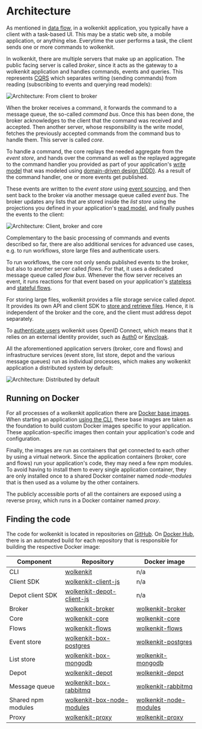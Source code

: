 # Architecture

As mentioned in [data flow](../data-flow/), in a wolkenkit application, you typically have a client with a task-based UI. This may be a static web site, a mobile application, or anything else. Everytime the user performs a task, the client sends one or more commands to wolkenkit.

In wolkenkit, there are multiple servers that make up an application. The public facing server is called *broker*, since it acts as the gateway to a wolkenkit application and handles commands, events and queries. This represents [CQRS](../why-wolkenkit/#scaling-with-confidence) which separates writing (sending commands) from reading (subscribing to events and querying read models):

![Architecture: From client to broker](/architecture/architecture-from-client-to-broker.svg)

When the broker receives a command, it forwards the command to a message queue, the so-called *command bus*. Once this has been done, the broker acknowledges to the client that the command was received and accepted. Then another server, whose responsibility is the write model, fetches the previously accepted commands from the command bus to handle them. This server is called *core*.

To handle a command, the core replays the needed aggregate from the *event store*, and hands over the command as well as the replayed aggregate to the command handler you provided as part of your application's [write model](../../../reference/creating-the-write-model/overview/) that was modeled using [domain-driven design (DDD)](../why-wolkenkit/#empowering-interdisciplinary-teams). As a result of the command handler, one or more events get published.

These events are written to the *event store* using [event sourcing](../why-wolkenkit/#learning-from-your-past), and then sent back to the broker via another message queue called *event bus*. The broker updates any lists that are stored inside the *list store* using the projections you defined in your application's [read model](../../../reference/creating-the-read-model/overview/), and finally pushes the events to the client:

![Architecture: Client, broker and core](/architecture/architecture-client-broker-and-core.svg)

Complementary to the basic processing of commands and events described so far, there are also additional services for advanced use cases, e.g. to run workflows, store large files and authenticate users.

To run workflows, the core not only sends published events to the broker, but also to another server called *flows*. For that, it uses a dedicated message queue called *flow bus*. Whenever the flow server receives an event, it runs reactions for that event based on your application's [stateless](../../../reference/creating-stateless-flows/overview/) and [stateful flows](../../../reference/creating-stateful-flows/overview/).

For storing large files, wolkenkit provides a file storage service called *depot*. It provides its own API and client SDK to [store and retrieve files](../../../reference/storing-large-files/accessing-file-storage/). Hence, it is independent of the broker and the core, and the client must address depot separately.

To [authenticate users](../../../reference/configuring-an-application/enabling-authentication/) wolkenkit uses OpenID Connect, which means that it relies on an external identity provider, such as [Auth0](https://auth0.com/) or [Keycloak](https://www.keycloak.org/).

All the aforementioned application servers (broker, core and flows) and infrastructure services (event store, list store, depot and the various message queues) run as individual processes, which makes any wolkenkit application a distributed system by default:

![Architecture: Distributed by default](/architecture/architecture-distributed-by-default.svg)

## Running on Docker

For all processes of a wolkenkit application there are [Docker base images](https://hub.docker.com/r/thenativeweb/). When starting an application [using the CLI](../../../reference/using-the-cli/controlling-the-lifecycle/), these base images are taken as the foundation to build custom Docker images specific to your application. These application-specific images then contain your application's code and configuration.

Finally, the images are run as containers that get connected to each other by using a virtual network. Since the application containers (broker, core and flows) run your application's code, they may need a few npm modules. To avoid having to install them to every single application container, they are only installed once to a shared Docker container named *node-modules* that is then used as a volume by the other containers.

The publicly accessible ports of all the containers are exposed using a reverse proxy, which runs in a Docker container named *proxy*.

## Finding the code

The code for wolkenkit is located in repositories on [GitHub](https://github.com/thenativeweb). On [Docker Hub](https://hub.docker.com/r/thenativeweb/), there is an automated build for each repository that is responsible for building the respective Docker image:

| Component | Repository | Docker image |
|-|-|-|
| CLI | [wolkenkit](https://github.com/thenativeweb/wolkenkit) | n/a |
| Client SDK | [wolkenkit-client-js](https://github.com/thenativeweb/wolkenkit-client-js) | n/a |
| Depot client SDK | [wolkenkit-depot-client-js](https://github.com/thenativeweb/wolkenkit-depot-client-js) | n/a |
| Broker | [wolkenkit-broker](https://github.com/thenativeweb/wolkenkit-broker) | [wolkenkit-broker](https://hub.docker.com/r/thenativeweb/wolkenkit-broker/) |
| Core | [wolkenkit-core](https://github.com/thenativeweb/wolkenkit-core) | [wolkenkit-core](https://hub.docker.com/r/thenativeweb/wolkenkit-core/) |
| Flows | [wolkenkit-flows](https://github.com/thenativeweb/wolkenkit-flows) | [wolkenkit-flows](https://hub.docker.com/r/thenativeweb/wolkenkit-flows/) |
| Event store | [wolkenkit-box-postgres](https://github.com/thenativeweb/wolkenkit-box-postgres) | [wolkenkit-postgres](https://hub.docker.com/r/thenativeweb/wolkenkit-postgres/) |
| List store | [wolkenkit-box-mongodb](https://github.com/thenativeweb/wolkenkit-box-mongodb) | [wolkenkit-mongodb](https://hub.docker.com/r/thenativeweb/wolkenkit-mongodb/) |
| Depot | [wolkenkit-depot](https://github.com/thenativeweb/wolkenkit-depot) | [wolkenkit-depot](https://hub.docker.com/r/thenativeweb/wolkenkit-depot/) |
| Message queue | [wolkenkit-box-rabbitmq](https://github.com/thenativeweb/wolkenkit-box-rabbitmq) | [wolkenkit-rabbitmq](https://hub.docker.com/r/thenativeweb/wolkenkit-rabbitmq/) |
| Shared npm modules | [wolkenkit-box-node-modules](https://github.com/thenativeweb/wolkenkit-box-node-modules) | [wolkenkit-node-modules](https://hub.docker.com/r/thenativeweb/wolkenkit-node-modules/) |
| Proxy | [wolkenkit-proxy](https://github.com/thenativeweb/wolkenkit-proxy) | [wolkenkit-proxy](https://hub.docker.com/r/thenativeweb/wolkenkit-proxy/) |
